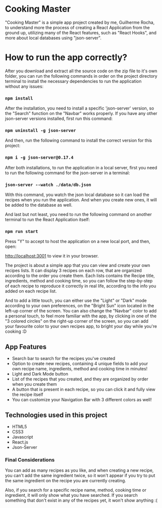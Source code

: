 # Cooking Master

"Cooking Master" is a simple app project created by me, Guilherme Rocha, to understand more the process of creating a React Application from the ground up, utilizing many of the React features, such as "React Hooks", and more about local databases using "json-server".

# How to run the app correctly?

After you download and extract all the source code on the zip file to it's own folder, you can run the following commands in order on the project directory terminal to install the necessary dependencies to run the application without any issues:

### `npm install`

After the installation, you need to install a specific 'json-server' version, so the "Search"
function on the "Navbar" works properly. If you have any other json-server versions installed, first run this command:

### `npm uninstall -g json-server`

And then, run the following command to install the correct version for this project:

### `npm i -g json-server@0.17.4`

After both installations, to run the application in a local server, first you need to run the following command
for the json-server in a terminal:

### `json-server --watch ./data/db.json`

With this command, you watch the json local database so it can load the recipes when you run the application.
And when you create new ones, it will be added to the database as well.

And last but not least, you need to run the following command on another terminal to run the React Application itself:

### `npm run start`

Press "Y" to accept to host the application on a new local port, and then, open:

[http://localhost:3001](http://localhost:3001) to view it in your browser.

The project is about a simple app that you can view and create your own recipes lists. It can display 3 recipes on each row, that are organized according to the order you create them. Each lists contains the Recipe title, ingredients, method and cooking time, so you can follow the step-by-step of each recipe to reproduce it correctly in real life, according to the info you added on each recipe list.

And to add a little touch, you can either use the "Light" or "Dark" mode according to your own preferences, on the "Bright Sun" icon located in the left-up corner of the screen.
You can also change the "Navbar" color to add a personal touch, to feel more familiar with the app, by clicking in one of the "3 colored circles" on the right-up corner of the screen, so you can add your favourite color to your own recipes app, to bright your day while you're cooking :D

## App Features

- Search bar to search for the recipes you've created
- Option to create new recipes, containing 4 unique fields to add your own recipe name, ingredients, method and
  cooking time in minutes!
- Light and Dark Mode button
- List of the recipes that you created, and they are organized by order when you create them
- A button that is present in each recipe, so you can click it and fully view the recipe itself
- You can customize your Navigation Bar with 3 different colors as well!

## Technologies used in this project

- HTML5
- CSS3
- Javascript
- React.js
- Json-Server

### Final Considerations

You can add as many recipes as you like, and when creating a new recipe, you can't add the same ingredient twice, so it won't appear if you try to put the same ingredient on the recipe you are currently creating.

Also, if you search for a specific recipe name, method, cooking time or ingredient, it will only show what you have searched. If you search something that don't exist in any of the recipes yet, it won't show anything :(